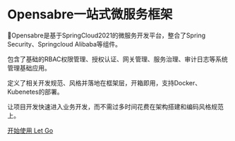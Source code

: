 <!-- _coverpage.md -->

# Opensabre一站式微服务框架 

💪Opensabre是基于SpringCloud2021的微服务开发平台，整合了Spring Security、Springcloud Alibaba等组件。

包含了基础的RBAC权限管理、授权认证、网关管理、服务治理、审计日志等系统管理基础应用。

定义了相关开发规范、风格并落地在框架层，开箱即用，支持Docker、Kubenetes的部署。

让项目开发快速进入业务开发，而不需过多时间花费在架构搭建和编码风格规范上。

[开始使用 Let Go](/README.md)